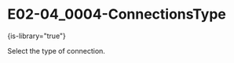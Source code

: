 # E02-04_0004-ConnectionsType

{is-library="true"}

<snippet id="E02-04_0004-ConnectionsType_snippet">



Select the type of connection.


</snippet>
